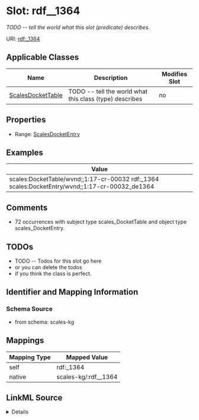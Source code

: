 

# Slot: rdf__1364


_TODO -- tell the world what this slot (predicate) describes._





URI: [rdf:_1364](http://www.w3.org/1999/02/22-rdf-syntax-ns#_1364)



<!-- no inheritance hierarchy -->





## Applicable Classes

| Name | Description | Modifies Slot |
| --- | --- | --- |
| [ScalesDocketTable](../classes/ScalesDocketTable.md) | TODO -- tell the world what this class (type) describes |  no  |







## Properties

* Range: [ScalesDocketEntry](../classes/ScalesDocketEntry.md)






## Examples

| Value |
| --- |
| scales:DocketTable/wvnd;;1:17-cr-00032 rdf:_1364 scales:DocketEntry/wvnd;;1:17-cr-00032_de1364 |

## Comments

* 72 occurrences with subject type scales_DocketTable and object type scales_DocketEntry.

## TODOs

* TODO -- Todos for this slot go here
* or you can delete the todos
* if you think the class is perfect.

## Identifier and Mapping Information







### Schema Source


* from schema: scales-kg




## Mappings

| Mapping Type | Mapped Value |
| ---  | ---  |
| self | rdf:_1364 |
| native | scales-kg/:rdf__1364 |




## LinkML Source

<details>
```yaml
name: rdf__1364
description: TODO -- tell the world what this slot (predicate) describes.
todos:
- TODO -- Todos for this slot go here
- or you can delete the todos
- if you think the class is perfect.
comments:
- 72 occurrences with subject type scales_DocketTable and object type scales_DocketEntry.
examples:
- value: scales:DocketTable/wvnd;;1:17-cr-00032 rdf:_1364 scales:DocketEntry/wvnd;;1:17-cr-00032_de1364
from_schema: scales-kg
rank: 1000
slot_uri: rdf:_1364
alias: rdf__1364
domain_of:
- scales_DocketTable
range: scales_DocketEntry

```
</details>
